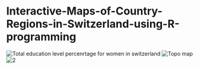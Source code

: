 # Interactive-Maps-of-Country-Regions-in-Switzerland-using-R-programming
![Total education level percenrtage for women in switzerland](https://github.com/user-attachments/assets/f37dfae1-8b65-445c-a0ed-696680846e58)
![Topo map](https://github.com/user-attachments/assets/44dcb946-488e-4408-a072-3dc2e90534a8)
![2](https://github.com/user-attachments/assets/fd2e7dbf-49c9-438f-a5f7-350815808656)
